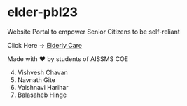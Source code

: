 # elder-pbl23
Website Portal to empower Senior Citizens to be self-reliant

Click Here -> [Elderly Care](https://makeavish03.github.io/home.html)


Made with ♥ by students of AISSMS COE

4. Vishvesh Chavan
3. Navnath Gite
2. Vaishnavi Harihar
1. Balasaheb Hinge

